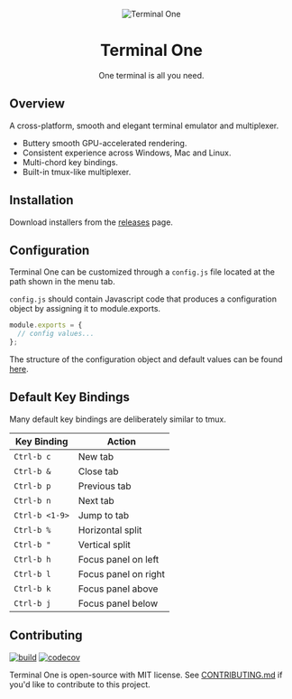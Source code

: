<p align="center">
    <img alt="Terminal One" src="https://github.com/kunchenguid/TerminalOne/blob/main/apps/app/assets/screenshot.png?raw=true">
</p>

<h1 align="center">Terminal One</h1>

<p align="center">
One terminal is all you need.
</p>

## Overview

A cross-platform, smooth and elegant terminal emulator and multiplexer.

- Buttery smooth GPU-accelerated rendering.
- Consistent experience across Windows, Mac and Linux.
- Multi-chord key bindings.
- Built-in tmux-like multiplexer.

## Installation

Download installers from the [releases](https://github.com/kunchenguid/TerminalOne/releases) page.

## Configuration

Terminal One can be customized through a `config.js` file located at the path shown in the menu tab.

`config.js` should contain Javascript code that produces a configuration object by assigning it to module.exports.

```typescript
module.exports = {
  // config values...
};
```

The structure of the configuration object and default values can be found [here](https://github.com/kunchenguid/TerminalOne/blob/main/packages/types/defaultConfig.ts).

## Default Key Bindings

Many default key bindings are deliberately similar to tmux.

| Key Binding    | Action               |
| -------------- | -------------------- |
| `Ctrl-b c`     | New tab              |
| `Ctrl-b &`     | Close tab            |
| `Ctrl-b p`     | Previous tab         |
| `Ctrl-b n`     | Next tab             |
| `Ctrl-b <1-9>` | Jump to tab          |
| `Ctrl-b %`     | Horizontal split     |
| `Ctrl-b "`     | Vertical split       |
| `Ctrl-b h`     | Focus panel on left  |
| `Ctrl-b l`     | Focus panel on right |
| `Ctrl-b k`     | Focus panel above    |
| `Ctrl-b j`     | Focus panel below    |

## Contributing

[![build](https://github.com/atinylittleshell/TerminalOne/actions/workflows/build.yml/badge.svg)](https://github.com/atinylittleshell/TerminalOne/actions/workflows/build.yml)
[![codecov](https://codecov.io/gh/atinylittleshell/TerminalOne/branch/main/graph/badge.svg?token=2TEJYGL994)](https://codecov.io/gh/atinylittleshell/TerminalOne)

Terminal One is open-source with MIT license. See [CONTRIBUTING.md](CONTRIBUTING.md) if you'd like to contribute to this project.
